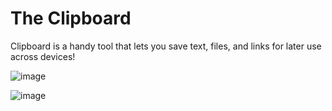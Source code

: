 # The Clipboard

Clipboard is a handy tool that lets you save text, files, and links for later use across devices!

![image](https://github.com/mujtaba-io/the-clipboard/assets/38527141/f60c3048-b48b-4fc4-83f3-01e46e1854ab)

![image](https://github.com/mujtaba-io/the-clipboard/assets/38527141/9d3ac4be-7dee-4966-8cdd-28e040c071e7)

